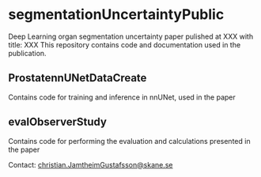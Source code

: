 # segmentationUncertaintyPublic
Deep Learning organ segmentation uncertainty paper pulished at XXX with title: XXX
This repository contains code and documentation used in the publication.

## ProstatennUNetDataCreate
Contains code for training and inference in nnUNet, used in the paper

## evalObserverStudy
Contains code for performing the evaluation and calculations presented in the paper

Contact: christian.JamtheimGustafsson@skane.se
